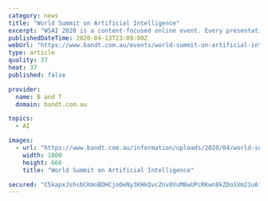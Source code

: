 ```yaml
---
category: news
title: "World Summit on Artificial Intelligence"
excerpt: "WSAI 2020 is a content-focused online event. Every presentation – be it a poster or an oral one – is carefully vetted by our prestigious scientific committee. They ensure that the topics covered by the program are both informative and relevant. The success of the previous editions proves that when an event is created around high-quality ..."
publishedDateTime: 2020-04-13T23:09:00Z
webUrl: "https://www.bandt.com.au/events/world-summit-on-artificial-intelligence/"
type: article
quality: 37
heat: 37
published: false

provider:
  name: B and T
  domain: bandt.com.au

topics:
  - AI

images:
  - url: "https://www.bandt.com.au/information/uploads/2020/04/world-summit-ai.jpg"
    width: 1000
    height: 666
    title: "World Summit on Artificial Intelligence"

secured: "C5kapxJshsbCKmnBDHCjoOeNy3KHkQvcZnv0VuM8wUPcRKwn8kZDoSVm21u6fdNbLCEuDCLWUlR4cYkZDEc73UsNzvuCs2AfyxN0WKZf0cIoQ5r3HrLpjYfxGG02Ddk9X3Z1qL4jh4W3/IChXh+lAJ8L+NHz3cCRTKORF1NwMJVMKgf9UbCWM6twl869gh+FODshwyGM3x/zI9pRANmpwxQ5BfLGwQWYskbAA49i7TuS8SJaooHu2yamSIpSstlYlhWIXw2c7OJ54XkqiwgUspC8+N7meD42cg6YaXtp8Aph1CZ//rh6apZlm3GbU7SM;vvaqNbtJOxWHKRVXindDFQ=="
---
```


